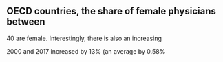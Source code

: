 ## OECD countries, the share of female physicians between

40 are female. Interestingly, there is also an increasing

2000 and 2017 increased by 13% (an average by 0.58%